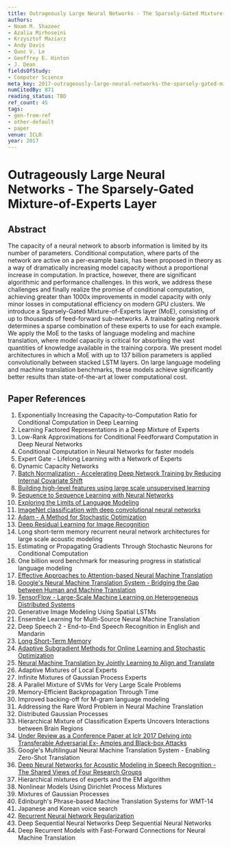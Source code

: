 ```yaml
---
title: Outrageously Large Neural Networks - The Sparsely-Gated Mixture-of-Experts Layer
authors:
- Noam M. Shazeer
- Azalia Mirhoseini
- Krzysztof Maziarz
- Andy Davis
- Quoc V. Le
- Geoffrey E. Hinton
- J. Dean
fieldsOfStudy:
- Computer Science
meta_key: 2017-outrageously-large-neural-networks-the-sparsely-gated-mixture-of-experts-layer
numCitedBy: 871
reading_status: TBD
ref_count: 45
tags:
- gen-from-ref
- other-default
- paper
venue: ICLR
year: 2017
---
```


# Outrageously Large Neural Networks - The Sparsely-Gated Mixture-of-Experts Layer

## Abstract

The capacity of a neural network to absorb information is limited by its number of parameters. Conditional computation, where parts of the network are active on a per-example basis, has been proposed in theory as a way of dramatically increasing model capacity without a proportional increase in computation. In practice, however, there are significant algorithmic and performance challenges. In this work, we address these challenges and finally realize the promise of conditional computation, achieving greater than 1000x improvements in model capacity with only minor losses in computational efficiency on modern GPU clusters. We introduce a Sparsely-Gated Mixture-of-Experts layer (MoE), consisting of up to thousands of feed-forward sub-networks. A trainable gating network determines a sparse combination of these experts to use for each example. We apply the MoE to the tasks of language modeling and machine translation, where model capacity is critical for absorbing the vast quantities of knowledge available in the training corpora. We present model architectures in which a MoE with up to 137 billion parameters is applied convolutionally between stacked LSTM layers. On large language modeling and machine translation benchmarks, these models achieve significantly better results than state-of-the-art at lower computational cost.

## Paper References

1. Exponentially Increasing the Capacity-to-Computation Ratio for Conditional Computation in Deep Learning
2. Learning Factored Representations in a Deep Mixture of Experts
3. Low-Rank Approximations for Conditional Feedforward Computation in Deep Neural Networks
4. Conditional Computation in Neural Networks for faster models
5. Expert Gate - Lifelong Learning with a Network of Experts
6. Dynamic Capacity Networks
7. [Batch Normalization - Accelerating Deep Network Training by Reducing Internal Covariate Shift](2015-batch-normalization-accelerating-deep-network-training-by-reducing-internal-covariate-shift)
8. [Building high-level features using large scale unsupervised learning](2013-building-high-level-features-using-large-scale-unsupervised-learning)
9. [Sequence to Sequence Learning with Neural Networks](2014-sequence-to-sequence-learning-with-neural-networks)
10. [Exploring the Limits of Language Modeling](2016-exploring-the-limits-of-language-modeling)
11. [ImageNet classification with deep convolutional neural networks](2012-imagenet-classification-with-deep-convolutional-neural-networks)
12. [Adam - A Method for Stochastic Optimization](2015-adam-a-method-for-stochastic-optimization)
13. [Deep Residual Learning for Image Recognition](2016-deep-residual-learning-for-image-recognition)
14. Long short-term memory recurrent neural network architectures for large scale acoustic modeling
15. Estimating or Propagating Gradients Through Stochastic Neurons for Conditional Computation
16. One billion word benchmark for measuring progress in statistical language modeling
17. [Effective Approaches to Attention-based Neural Machine Translation](2015-effective-approaches-to-attention-based-neural-machine-translation)
18. [Google's Neural Machine Translation System - Bridging the Gap between Human and Machine Translation](2016-google-s-neural-machine-translation-system-bridging-the-gap-between-human-and-machine-translation)
19. [TensorFlow - Large-Scale Machine Learning on Heterogeneous Distributed Systems](2016-tensorflow-large-scale-machine-learning-on-heterogeneous-distributed-systems)
20. Generative Image Modeling Using Spatial LSTMs
21. Ensemble Learning for Multi-Source Neural Machine Translation
22. Deep Speech 2 - End-to-End Speech Recognition in English and Mandarin
23. [Long Short-Term Memory](1997-long-short-term-memory)
24. [Adaptive Subgradient Methods for Online Learning and Stochastic Optimization](2010-adaptive-subgradient-methods-for-online-learning-and-stochastic-optimization)
25. [Neural Machine Translation by Jointly Learning to Align and Translate](2015-neural-machine-translation-by-jointly-learning-to-align-and-translate)
26. Adaptive Mixtures of Local Experts
27. Infinite Mixtures of Gaussian Process Experts
28. A Parallel Mixture of SVMs for Very Large Scale Problems
29. Memory-Efficient Backpropagation Through Time
30. Improved backing-off for M-gram language modeling
31. Addressing the Rare Word Problem in Neural Machine Translation
32. Distributed Gaussian Processes
33. Hierarchical Mixture of Classification Experts Uncovers Interactions between Brain Regions
34. [Under Review as a Conference Paper at Iclr 2017 Delving into Transferable Adversarial Ex- Amples and Black-box Attacks](2016-under-review-as-a-conference-paper-at-iclr-2017-delving-into-transferable-adversarial-ex-amples-and-black-box-attacks)
35. Google's Multilingual Neural Machine Translation System - Enabling Zero-Shot Translation
36. [Deep Neural Networks for Acoustic Modeling in Speech Recognition - The Shared Views of Four Research Groups](2012-deep-neural-networks-for-acoustic-modeling-in-speech-recognition-the-shared-views-of-four-research-groups)
37. Hierarchical mixtures of experts and the EM algorithm
38. Nonlinear Models Using Dirichlet Process Mixtures
39. Mixtures of Gaussian Processes
40. Edinburgh's Phrase-based Machine Translation Systems for WMT-14
41. Japanese and Korean voice search
42. [Recurrent Neural Network Regularization](2014-recurrent-neural-network-regularization)
43. Deep Sequential Neural Networks Deep Sequential Neural Networks
44. Deep Recurrent Models with Fast-Forward Connections for Neural Machine Translation
